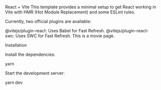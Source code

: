 React + Vite
This template provides a minimal setup to get React working in Vite with HMR (Hot Module Replacement) and some ESLint rules.

Currently, two official plugins are available:

@vitejs/plugin-react: Uses Babel for Fast Refresh.
@vitejs/plugin-react-swc: Uses SWC for Fast Refresh.
This is a movie page.

Installation

Install the dependencies:

yarn

Start the development server:

yarn dev
